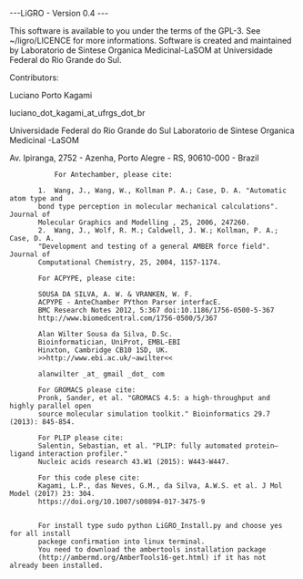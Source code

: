 ---LiGRO - Version 0.4 ---

This software is available to you under the terms of the GPL-3. See ~/ligro/LICENCE for more informations.
Software is created and maintained by Laboratorio de Sintese Organica Medicinal-LaSOM at
Universidade Federal do Rio Grande do Sul.

Contributors:

Luciano Porto Kagami

luciano_dot_kagami_at_ufrgs_dot_br

Universidade Federal do Rio Grande do Sul
Laboratorio de Sintese Organica Medicinal -LaSOM

Av. Ipiranga, 2752 - Azenha, Porto Alegre - RS, 90610-000 - Brazil

               For Antechamber, please cite:

           1.  Wang, J., Wang, W., Kollman P. A.; Case, D. A. "Automatic atom type and
           bond type perception in molecular mechanical calculations". Journal of
           Molecular Graphics and Modelling , 25, 2006, 247260.
           2.  Wang, J., Wolf, R. M.; Caldwell, J. W.; Kollman, P. A.; Case, D. A.
           "Development and testing of a general AMBER force field". Journal of
           Computational Chemistry, 25, 2004, 1157-1174.

           For ACPYPE, please cite:

           SOUSA DA SILVA, A. W. & VRANKEN, W. F.
           ACPYPE - AnteChamber PYthon Parser interfacE.
           BMC Research Notes 2012, 5:367 doi:10.1186/1756-0500-5-367
           http://www.biomedcentral.com/1756-0500/5/367

           Alan Wilter Sousa da Silva, D.Sc.
           Bioinformatician, UniProt, EMBL-EBI
           Hinxton, Cambridge CB10 1SD, UK.
           >>http://www.ebi.ac.uk/~awilter<<

           alanwilter _at_ gmail _dot_ com

           For GROMACS please cite:
           Pronk, Sander, et al. "GROMACS 4.5: a high-throughput and highly parallel open
           source molecular simulation toolkit." Bioinformatics 29.7 (2013): 845-854.
        
           For PLIP please cite:
           Salentin, Sebastian, et al. "PLIP: fully automated protein–ligand interaction profiler."
           Nucleic acids research 43.W1 (2015): W443-W447.

           For this code plese cite:
           Kagami, L.P., das Neves, G.M., da Silva, A.W.S. et al. J Mol Model (2017) 23: 304.
           https://doi.org/10.1007/s00894-017-3475-9


           For install type sudo python LiGRO_Install.py and choose yes for all install
           packege confirmation into linux terminal.
           You need to download the ambertools installation package
           (http://ambermd.org/AmberTools16-get.html) if it has not already been installed.
    

